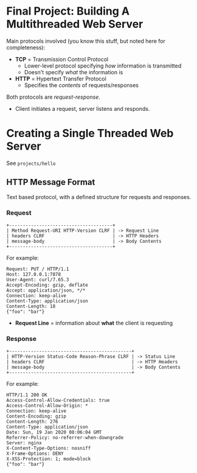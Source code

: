# Final Project: Building A Multithreaded Web Server

Main protocols involved (you know this stuff, but noted here for completeness):

- **TCP** = Transmission Control Protocol
  - Lower-level protocol specifying *how* information is transmitted
  - Doesn't specify *what* the information is
- **HTTP** = Hypertext Transfer Protocol
  - Specifies the *contents* of requests/responses

Both protocols are *request-response*.

- Client initiates a request, server listens and responds.


# Creating a Single Threaded Web Server

See `projects/hello`

## HTTP Message Format

Text based protocol, with a defined structure for requests and responses.

### Request

```
+--------------------------------------+
| Method Request-URI HTTP-Version CLRF | -> Request Line
| headers CLRF                         | -> HTTP Headers
| message-body                         | -> Body Contents
+--------------------------------------+
```

For example:

```
Request: PUT / HTTP/1.1
Host: 127.0.0.1:7878
User-Agent: curl/7.65.3
Accept-Encoding: gzip, deflate
Accept: application/json, */*
Connection: keep-alive
Content-Type: application/json
Content-Length: 18
{"foo": "bar"}
```

- **Request Line** = information about **what** the client is requesting

### Response


```
+---------------------------------------------+
| HTTP-Version Status-Code Reason-Phrase CLRF | -> Status Line
| headers CLRF                                | -> HTTP Headers
| message-body                                | -> Body Contents
+---------------------------------------------+
```

For example:

```
HTTP/1.1 200 OK
Access-Control-Allow-Credentials: true
Access-Control-Allow-Origin: *
Connection: keep-alive
Content-Encoding: gzip
Content-Length: 276
Content-Type: application/json
Date: Sun, 19 Jan 2020 08:06:04 GMT
Referrer-Policy: no-referrer-when-downgrade
Server: nginx
X-Content-Type-Options: nosniff
X-Frame-Options: DENY
X-XSS-Protection: 1; mode=block
{"foo": "bar"}
```
